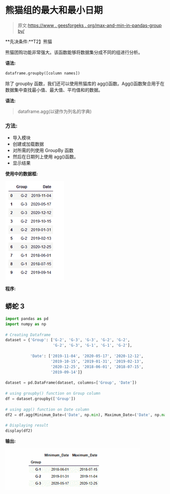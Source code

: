 # 熊猫组的最大和最小日期

> 原文:[https://www . geesforgeks . org/max-and-min-in-pandas-group by/](https://www.geeksforgeeks.org/max-and-min-date-in-pandas-groupby/)

**先决条件:**T2】熊猫

熊猫团购功能非常强大。该函数能够将数据集分成不同的组进行分析。

**语法:**

```py
dataframe.groupby([column names])
```

除了 groupby 函数，我们还可以使用熊猫库的 agg()函数。Agg()函数聚合用于在数据集中查找最小值、最大值、平均值和的数据。

**语法:**

> dataframe.agg(以键作为列名的字典)

### 方法:

*   导入模块
*   创建或加载数据
*   对所需的列使用 GroupBy 函数
*   然后在日期列上使用 agg()函数。
*   显示结果

**使用中的数据框:**

![](img/b3940670a0b6bf5955c0c224c4d9992a.png)

**程序:**

## 蟒蛇 3

```py
import pandas as pd
import numpy as np

# Creating Dataframe
dataset = {'Group': ['G-2', 'G-3', 'G-3', 'G-2', 'G-2', 
                     'G-2', 'G-3', 'G-1', 'G-1', 'G-2'],

           'Date': ['2019-11-04', '2020-05-17', '2020-12-12', 
                    '2019-10-15', '2019-01-31', '2019-02-13',
                    '2020-12-25', '2018-06-01', '2018-07-15',
                    '2019-09-14']}

dataset = pd.DataFrame(dataset, columns=['Group', 'Date'])

# using groupby() function on Group column
df = dataset.groupby(['Group'])

# using agg() function on Date column
df2 = df.agg(Minimum_Date=('Date', np.min), Maximum_Date=('Date', np.max))

# Displaying result
display(df2)
```

**输出:**

![](img/7b2caa4f52b6f4ef4e977445553b6948.png)